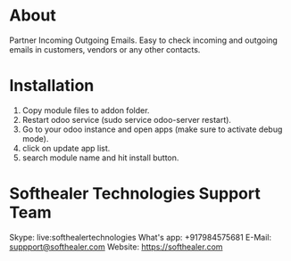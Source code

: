 About
============
Partner Incoming Outgoing Emails. Easy to check incoming and outgoing emails in customers, vendors or any other contacts.

Installation
============
1) Copy module files to addon folder.
2) Restart odoo service (sudo service odoo-server restart).
3) Go to your odoo instance and open apps (make sure to activate debug mode).
4) click on update app list. 
5) search module name and hit install button.

Softhealer Technologies Support Team
=====================================
Skype: live:softhealertechnologies
What's app: +917984575681
E-Mail: suppport@softhealer.com
Website: https://softhealer.com
